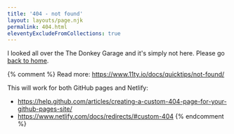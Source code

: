 ```yaml
---
title: '404 - not found'
layout: layouts/page.njk
permalink: 404.html
eleventyExcludeFromCollections: true
---
```


I looked all over the The Donkey Garage and it's simply not here. Please go [back to home](/).

{% comment %}
Read more: https://www.11ty.io/docs/quicktips/not-found/

This will work for both GitHub pages and Netlify:

- https://help.github.com/articles/creating-a-custom-404-page-for-your-github-pages-site/
- https://www.netlify.com/docs/redirects/#custom-404
  {% endcomment %}
